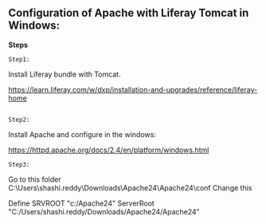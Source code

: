 ## Configuration of Apache with Liferay Tomcat in Windows:
**Steps**

```
Step1:
```
Install Liferay bundle with Tomcat.

<https://learn.liferay.com/w/dxp/installation-and-upgrades/reference/liferay-home>
```

Step2:
```
Install Apache and configure in the windows:

<https://httpd.apache.org/docs/2.4/en/platform/windows.html>
```
Step3:
```
Go to this folder
C:\Users\shashi.reddy\Downloads\Apache24\Apache24\conf
Change this 

Define SRVROOT "c:/Apache24"
ServerRoot "C:/Users/shashi.reddy/Downloads/Apache24/Apache24"
```

